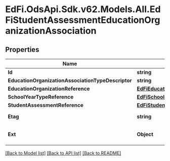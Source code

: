 # EdFi.OdsApi.Sdk.v62.Models.All.EdFiStudentAssessmentEducationOrganizationAssociation

## Properties

Name | Type | Description | Notes
------------ | ------------- | ------------- | -------------
**Id** | **string** |  | [optional] 
**EducationOrganizationAssociationTypeDescriptor** | **string** | The type of association being represented. | 
**EducationOrganizationReference** | [**EdFiEducationOrganizationReference**](EdFiEducationOrganizationReference.md) |  | 
**SchoolYearTypeReference** | [**EdFiSchoolYearTypeReference**](EdFiSchoolYearTypeReference.md) |  | [optional] 
**StudentAssessmentReference** | [**EdFiStudentAssessmentReference**](EdFiStudentAssessmentReference.md) |  | 
**Etag** | **string** | A unique system-generated value that identifies the version of the resource. | [optional] 
**Ext** | **Object** | Extensions to the StudentAssessmentEducationOrganizationAssociation entity. | [optional] 

[[Back to Model list]](../README.md#documentation-for-models) [[Back to API list]](../README.md#documentation-for-api-endpoints) [[Back to README]](../README.md)

